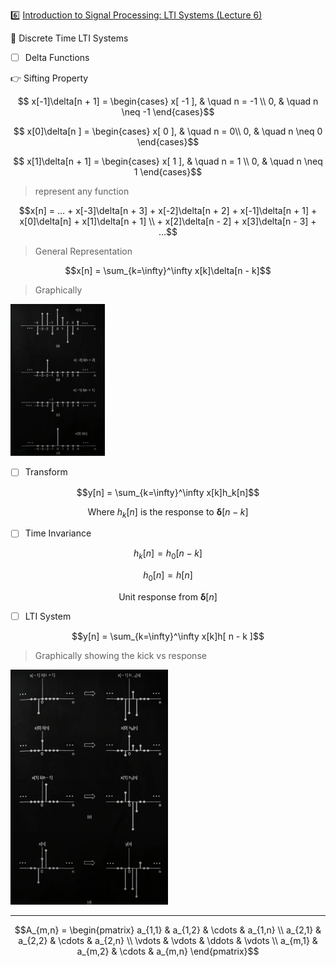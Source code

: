 :six: [Introduction to Signal Processing: LTI Systems (Lecture 6)](https://youtu.be/x5wtnbIQ0Lk)

:round_pushpin: Discrete Time LTI Systems

- [ ] Delta Functions

:point_right: Sifting Property 

```math
    x[-1]\delta[n + 1] =
      \begin{cases}
        x[ -1 ],   & \quad n = -1 \\
        0,         & \quad n \neq -1
      \end{cases}
```
```math
    x[0]\delta[n ] =
      \begin{cases}
        x[ 0 ],   & \quad n = 0\\
        0,        & \quad n \neq 0
      \end{cases}
```
```math
    x[1]\delta[n + 1] =
      \begin{cases}
        x[ 1 ],   & \quad n = 1 \\
        0,        & \quad n \neq 1
      \end{cases}
```

> represent any function

```math
x[n] = ... + x[-3]\delta[n + 3] + x[-2]\delta[n + 2] + x[-1]\delta[n + 1] + x[0]\delta[n] + x[1]\delta[n + 1] \\
            + x[2]\delta[n - 2] + x[3]\delta[n - 3] + ...
```

> General Representation

```math
x[n] = \sum_{k=\infty}^\infty x[k]\delta[n - k]
```

> Graphically

<img src=images/delta_function_graphically.png width='30%' height='30%' > </img>

- [ ] Transform

```math
y[n] = \sum_{k=\infty}^\infty x[k]h_k[n]
```

```math
\text{Where } h_k[n] \text{ is the response to } \boldsymbol{\delta}[ n - k]
```

- [ ] Time Invariance

```math
h_k[n] = h_0[ n - k ]
```

```math
h_0[n] = h[ n ]
```


```math
\text{Unit response from } \boldsymbol{\delta}[ n ]
```

- [ ] LTI System

```math
y[n] = \sum_{k=\infty}^\infty x[k]h[ n - k ]
```

> Graphically showing the kick vs response

<img src=images/lti-system-examples.png width='50%' height='50%' > </img>

---

```math
A_{m,n} = 
 \begin{pmatrix}
  a_{1,1} & a_{1,2} & \cdots & a_{1,n} \\
  a_{2,1} & a_{2,2} & \cdots & a_{2,n} \\
  \vdots  & \vdots  & \ddots & \vdots  \\
  a_{m,1} & a_{m,2} & \cdots & a_{m,n} 
 \end{pmatrix}
```


